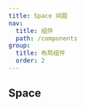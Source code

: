 ```yaml
---
title: Space 间距
nav:
  title: 组件
  path: /components
group:
  title: 布局组件
  order: 2
---
```


## Space

<code src="./demos/base.tsx"></code>

<code src="./demos/direction.tsx"></code>

<code src="./demos/size.tsx"></code>

<code src="./demos/wrap.tsx"></code>

<API></API>
